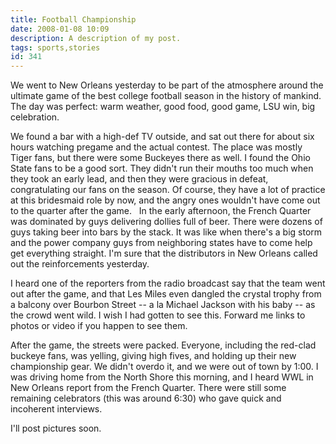 ```yaml
---
title: Football Championship
date: 2008-01-08 10:09
description: A description of my post.
tags: sports,stories
id: 341
---
```

We went to New Orleans yesterday to be part of the atmosphere around the ultimate game of the best college football season in the history of mankind.  The day was perfect:  warm weather, good food, good game, LSU win, big celebration.

We found a bar with a high-def TV outside, and sat out there for about six hours watching pregame and the actual contest.  The place was mostly Tiger fans, but there were some Buckeyes there as well.  I found the Ohio State fans to be a good sort.  They didn't run their mouths too much when they took an early lead, and then they were gracious in defeat, congratulating our fans on the season.  Of course, they have a lot of practice at this bridesmaid role by now, and the angry ones wouldn't have come out to the quarter after the game.
<span class="spanEndPreview">&nbsp;</span>
In the early afternoon, the French Quarter was dominated by guys delivering dollies full of beer.  There were dozens of guys taking beer into bars by the stack.  It was like when there's a big storm and the power company guys from neighboring states have to come help get everything straight.  I'm sure that the distributors in New Orleans called out the reinforcements yesterday.

I heard one of the reporters from the radio broadcast say that the team went out after the game, and that Les Miles even dangled the crystal trophy from a balcony over Bourbon Street -- a la Michael Jackson with his baby -- as the crowd went wild.  I wish I had gotten to see this.  Forward me links to photos or video if you happen to see them.

After the game, the streets were packed.  Everyone, including the red-clad buckeye fans, was yelling, giving high fives, and holding up their new championship gear.  We didn't overdo it, and we were out of town by 1:00.  I was driving home from the North Shore this morning, and I heard WWL in New Orleans report from the French Quarter.  There were still some remaining celebrators (this was around 6:30) who gave quick and incoherent interviews.

I'll post pictures soon.